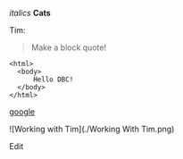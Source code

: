 *italics*
**Cats**

Tim:
> Make a block quote!

```
<html>
  <body>
      Hello DBC!
  </body>
</html>
```

[google](http://www.google.com)

![Working with Tim](./Working With Tim.png)

Edit